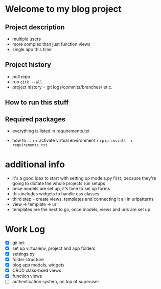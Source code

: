 # Welcome to my blog project

## Project description
+ multiple users
+ more complex than just function views
+ single app this time

## Project history
+ pull repo
+ run `gitk --all`
+ project history = git logs/commits/branches/ et c.

## How to run this stuff


## Required packages
+ everything is listed in requirements.txt

+ how to ... 
++ activate virtual environment
++`pip install -r requirements.txt`

# additional info
+ it's a good idea to start with setting up models.py first, because they're going to dictate the whole projects run setups
+ once models are set up, it's time to set up forms
+ this includes widgets to handle css classes
+ third step - create views, templates and connecting it all in urlpatterns
+ view -> template -> url
+ templates are the next to go, once models, views and urls are set up

# Work Log
- [x] git init
- [x] set up virtualenv, project and app folders
- [x] settings.py
- [x] folder structure
- [x] blog app models, widgets
- [x] CRUD class-bsed views
- [x] function views
- [ ] authentication system, on top of superuser